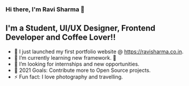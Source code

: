 ### Hi there, I'm Ravi Sharma 👋

## I'm a Student, UI/UX Designer, Frontend Developer and Coffee Lover!!

- 🔭 I just launched my first portfolio website @ https://ravisharma.co.in.
- 🌱 I’m currently learning new framework. 🤣
- 👯 I’m looking for internships and new opportunities.
- 🥅 2021 Goals: Contribute more to Open Source projects.
- ⚡ Fun fact: I love photography and travelling.
